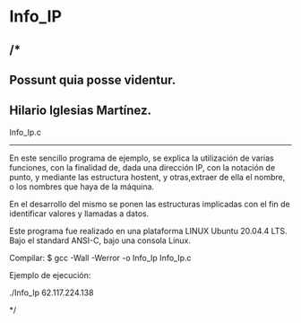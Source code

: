 # Info_IP
/*
------------------------
Possunt quia posse videntur.
------------------------
Hilario Iglesias Martínez.
-------------------------
Info_Ip.c
*********
En este sencillo programa de ejemplo,
se explica la utilización de varias
funciones, con la finalidad de,
dada una dirección IP, con la notación de 
punto, y mediante las estructura hostent, 
y otras,extraer de ella el nombre, o los 
nombres que haya de la máquina.

En el desarrollo del mismo se ponen
las estructuras implicadas con el fin
de identificar valores y llamadas a 
datos.

Este programa fue realizado en una plataforma
LINUX Ubuntu 20.04.4 LTS.
Bajo el standard ANSI-C,
bajo una consola Linux.

Compilar:
$ gcc -Wall -Werror -o Info_Ip Info_Ip.c

Ejemplo de ejecución:

./Info_Ip  62.117.224.138 

*/
